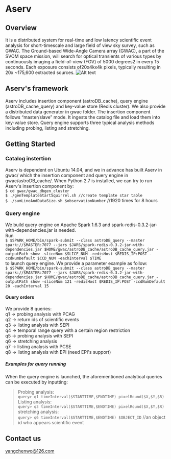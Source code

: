 # Aserv
## Overview
It is a distributed system for real-time and low latency scientific event analysis for short-timescale and large field of view sky survey, such as GWAC. The Ground-based Wide-Angle Camera array (GWAC), a part of the SVOM space mission, will search for optical transients of various types by continuously imaging a field-of-view (FOV) of 5000 degrees2 in every 15 seconds. Each exposure consists of20x4kx4k pixels, typically resulting in 20x ~175,600 extracted sources. 
![Alt text](http://p1cfu8w1j.bkt.clouddn.com/Aservimage.jpg)
## Aserv's framework
Aserv includes insertion component (astroDB_cache), query engine (astroDB_cache_query) and key-value store (Redis cluster). We also provide a distributed data generator in gwac folder. The insertion component follows “master/slave” mode. It ingests the catalog file and load them into key-value store. Query engine supports three typical analysis methods including probing, listing and stretching.

## Getting Started
### Catalog instertion
Aserv is dependent on Ubuntu 14.04, and we in advance has built Aserv in gwac/ which the insertion component and query engine in gwac/astroDB_cache/. When Python 2.7 is installed, we can try to run Aserv's insertion component by:</br>
`$ cd gwac/gwac_dbgen_cluster`</br>
`$ ./genTemplateStartSquirrel.sh //create template star table`</br>
`$ ./sumLineAndDataSize.sh $observationNumber` //1920 times for 8 hours </br>

### Query engine 
We build query engine on Apache Spark 1.6.3 and spark-redis-0.3.2-jar-with-dependencies.jar is needed. </br> Run </br>
`$ $SPARK_HOME/bin/spark-submit --class astroDB_query --master spark://$MASTER:7077 --jars $JARS/spark-redis-0.3.2-jar-with-dependencies.jar $HOME/gwac/astroDB_cache/astroDB_cache_query.jar -outputPath show -sliceNum $SLICE_NUM -redisHost $REDIS_IP:POST -ccdNumDefault $CCD_NUM -eachInterval $TIME`
</br> to launch query engine. We provide a parameter example as follow: </br>
`$ $SPARK_HOME/bin/spark-submit --class astroDB_query --master spark://$MASTER:7077 --jars $JARS/spark-redis-0.3.2-jar-with-dependencies.jar $HOME/gwac/astroDB_cache/astroDB_cache_query.jar -outputPath show -sliceNum 121 -redisHost $REDIS_IP:POST -ccdNumDefault 20 -eachInterval 15`
#### Query orders
We provide 8 queries: </br>
q1 -> probing analysis with PCAG</br>
q2 -> return ids of scientific events</br>
q3 -> listing analysis with SEPI</br>
q4 -> temporal range query with a certain region restriction</br>
q5 -> probing analysis with SEPI</br>
q6 -> stretching analysis</br>
q7 -> listing analysis with PCSE</br>
q8 -> listing analysis with EPI (need EPI's support)</br>

##### Examples for query running  
When the query engine is launched, the aforementioned analytical queries can be executed by inputting:
> Probing analysis:</br>
`query> q1 timeInterval($STARTTIME,$ENDTIME) pixelRound($X,$Y,$R)`</br>
> Listing analysis:</br>
`query> q3 timeInterval($STARTTIME,$ENDTIME) pixelRound($X,$Y,$R)`</br>
> stretching analysis:</br>
`query> q6 timeInterval($STARTTIME,$ENDTIME) $OBJECT_ID` //an object id who appears scientific event

## Contact us
 <yangchenwo@126.com>
